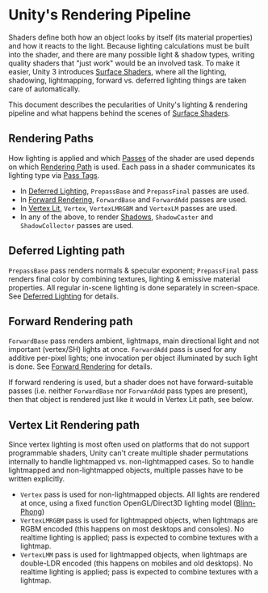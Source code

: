 Unity's Rendering Pipeline
==========================


Shaders define both how an object looks by itself (its material properties) and how it reacts to the light. Because lighting calculations must be built into the shader, and there are many possible light & shadow types, writing quality shaders that "just work" would  be an involved task. To make it easier, Unity 3 introduces [Surface Shaders](sl-surfaceshaders.html), where all the lighting, shadowing, lightmapping, forward vs. deferred lighting things are taken care of automatically.

This document describes the pecularities of Unity's lighting & rendering pipeline and what happens behind the scenes of [Surface Shaders](sl-surfaceshaders.html).


Rendering Paths
---------------


How lighting is applied and which [Passes](sl-pass.html) of the shader are used depends on which [Rendering Path](renderingpaths.html) is used. Each pass in a shader communicates its lighting type via [Pass Tags](sl-passtags.html).
* In [Deferred Lighting](rendertech-deferredlighting.html), `PrepassBase` and `PrepassFinal` passes are used.
* In [Forward Rendering](rendertech-forwardrendering.html), `ForwardBase` and `ForwardAdd` passes are used.
* In [Vertex Lit](rendertech-vertexlit.html), `Vertex`, `VertexLMRGBM` and `VertexLM` passes are used.
* In any of the above, to render [Shadows](shadows.html), `ShadowCaster` and `ShadowCollector` passes are used.


Deferred Lighting path
----------------------


`PrepassBase` pass renders normals & specular exponent; `PrepassFinal` pass renders final color by combining textures, lighting & emissive material properties. All regular in-scene lighting is done separately in screen-space. See [Deferred Lighting](rendertech-deferredlighting.html) for details.


Forward Rendering path
----------------------


`ForwardBase` pass renders ambient, lightmaps, main directional light and not important (vertex/SH) lights at once. `ForwardAdd` pass is used for any additive per-pixel lights; one invocation per object illuminated by such light is done. See [Forward Rendering](rendertech-forwardrendering.html) for details.

If forward rendering is used, but a shader does not have forward-suitable passes (i.e. neither `ForwardBase` nor `ForwardAdd` pass types are present), then that object is rendered just like it would in Vertex Lit path, see below.


Vertex Lit Rendering path
-------------------------


Since vertex lighting is most often used on platforms that do not support programmable shaders, Unity can't create multiple shader permutations internally to handle lightmapped vs. non-lightmapped cases. So to handle lightmapped and non-lightmapped objects, multiple passes have to be written explicitly. 
* `Vertex` pass is used for non-lightmapped objects. All lights are rendered at once, using a fixed function OpenGL/Direct3D lighting model ([Blinn-Phong](http://en.wikipedia.org/wiki/blinn-phong_shading.html))
* `VertexLMRGBM` pass is used for lightmapped objects, when lightmaps are RGBM encoded (this happens on most desktops and consoles). No realtime lighting is applied; pass is expected to combine textures with a lightmap.
* `VertexLMM` pass is used for lightmapped objects, when lightmaps are double-LDR encoded (this happens on mobiles and old desktops). No realtime lighting is applied; pass is expected to combine textures with a lightmap.

